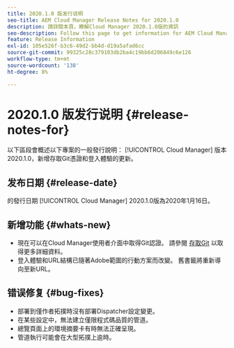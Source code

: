 ```yaml
---
title: 2020.1.0 版发行说明
seo-title: AEM Cloud Manager Release Notes for 2020.1.0
description: 請詳閱本頁，瞭解Cloud Manager 2020.1.0版的資訊
seo-description: Follow this page to get information for AEM Cloud Manager Release 2020.1.0
feature: Release Information
exl-id: 105e526f-b3c6-49d2-bb4d-d19a5afad6cc
source-git-commit: 99325c28c379103db2ba4c19bb6d206849c6e126
workflow-type: tm+mt
source-wordcount: '138'
ht-degree: 8%

---
```


# 2020.1.0 版发行说明 {#release-notes-for}

以下區段會概述以下專案的一般發行說明： [!UICONTROL Cloud Manager] 版本2020.1.0，新增存取Git憑證和登入體驗的更新。

## 发布日期 {#release-date}

的發行日期 [!UICONTROL Cloud Manager] 2020.1.0版為2020年1月16日。

## 新增功能 {#whats-new}

* 現在可以在Cloud Manager使用者介面中取得Git認證。 請參閱 [存取Git](/help/managing-code/repositories.md) 以取得更多詳細資料。
* 登入體驗和URL結構已隨著Adobe範圍的行動方案而改變。 舊書籤將重新導向至新URL。


## 错误修复 {#bug-fixes}

* 部署到僅作者拓撲時沒有部署Dispatcher設定變更。
* 在某些設定中，無法建立僅限程式碼品質的管道。
* 總覽頁面上的環境摘要卡有時無法正確呈現。
* 管道執行可能會在大型拓撲上逾時。

